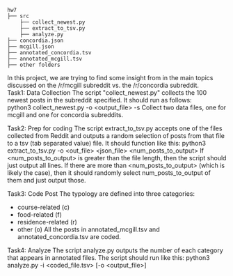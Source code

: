 ```
hw7
├── src
    ├── collect_newest.py
    ├── extract_to_tsv.py
    ├── analyze.py
├── concordia.json
├── mcgill.json
├── annotated_concordia.tsv
├── annotated_mcgill.tsv
├── other folders
```
In this project, we are trying to find some insight from in the main topics discussed on the /r/mcgill subreddit vs. the /r/concordia subreddit.\
Task1: Data Collection
The script "collect_newest.py" collects the 100 newest posts in the subreddit specified. It should run as follows:\
python3 collect_newest.py -o <output_file> -s <subreddit>
Collect two data files, one for mcgill and one for concordia subreddits. 

Task2: Prep for coding
The script extract_to_tsv.py accepts one of the files collected from Reddit and outputs a random selection of posts from that file to a tsv (tab separated value) file. It should function like this:
python3 extract_to_tsv.py -o <out_file> <json_file> <num_posts_to_output>
If <num_posts_to_output> is greater than the file length, then the script should just output all lines. 
If there are more than <num_posts_to_output> (which is likely the case), then it should randomly select num_posts_to_output of them and just output those.

Task3: Code Post
The typology are defined into three categories:
- course-related (c)
- food-related (f)
- residence-related (r)
- other (o)
All the posts in annotated_mcgill.tsv and annotated_concordia.tsv are coded.

Task4: Analyze
The script analyze.py outputs the number of each category that appears in annotated files. 
The script should run like this:
python3 analyze.py -i <coded_file.tsv> [-o <output_file>]

